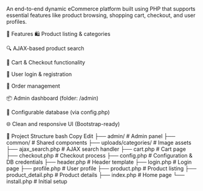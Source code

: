 An end-to-end dynamic eCommerce platform built using PHP that supports essential features like product browsing, shopping cart, checkout, and user profiles.

<!-- Replace with actual image/GIF if hosted -->

🚀 Features
🛍️ Product listing & categories

🔍 AJAX-based product search

🛒 Cart & Checkout functionality

🔐 User login & registration

🧾 Order management

📦 Admin dashboard (folder: /admin)

📄 Configurable database (via config.php)

🌐 Clean and responsive UI (Bootstrap-ready)

📁 Project Structure
bash
Copy
Edit
├── admin/                # Admin panel
├── common/               # Shared components
├── uploads/categories/   # Image assets
├── ajax_search.php       # AJAX search handler
├── cart.php              # Cart page
├── checkout.php          # Checkout process
├── config.php            # Configuration & DB credentials
├── header.php            # Header template
├── login.php             # Login page
├── profile.php           # User profile
├── product.php           # Product listing
├── product_detail.php    # Product details
├── index.php             # Home page
└── install.php           # Initial setup
